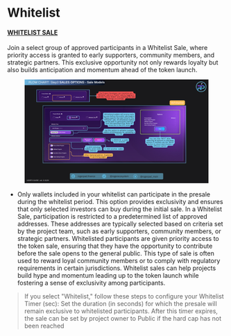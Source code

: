 # Whitelist

#### [WHITELIST SALE](https://docs.rogerpad.finance/devleopers-corner/presale-models/whitelist) <a href="#whitelist-sale" id="whitelist-sale"></a>

Join a select group of approved participants in a Whitelist Sale, where priority access is granted to early supporters, community members, and strategic partners. This exclusive opportunity not only rewards loyalty but also builds anticipation and momentum ahead of the token launch.



<figure><img src="../../.gitbook/assets/Step 3 - White List.png" alt=""><figcaption></figcaption></figure>

* Only wallets included in your whitelist can participate in the presale during the whitelist period. This option provides exclusivity and ensures that only selected investors can buy during the initial sale. In a Whitelist Sale, participation is restricted to a predetermined list of approved addresses. These addresses are typically selected based on criteria set by the project team, such as early supporters, community members, or strategic partners. Whitelisted participants are given priority access to the token sale, ensuring that they have the opportunity to contribute before the sale opens to the general public. This type of sale is often used to reward loyal community members or to comply with regulatory requirements in certain jurisdictions. Whitelist sales can help projects build hype and momentum leading up to the token launch while fostering a sense of exclusivity among participants.

> If you select "Whitelist," follow these steps to configure your Whitelist Timer (sec): Set the duration (in seconds) for which the presale will remain exclusive to whitelisted participants. After this timer expires, the sale can be set by project owner to Public if the hard cap has not been reached
